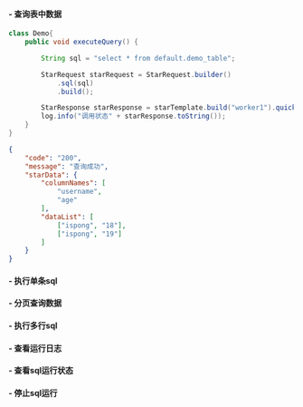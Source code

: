 #### - 查询表中数据

```java
class Demo{
    public void executeQuery() {

        String sql = "select * from default.demo_table";

        StarRequest starRequest = StarRequest.builder()
            .sql(sql)
            .build();

        StarResponse starResponse = starTemplate.build("worker1").quickExecuteQuery(starRequest);
        log.info("调用状态" + starResponse.toString());
    }
}
```

```json
{
    "code": "200",
    "message": "查询成功",
    "starData": {
        "columnNames": [
            "username",
            "age"
        ],
        "dataList": [
            ["ispong", "18"],
            ["ispong", "19"]
        ]
    }
}
```

#### - 执行单条sql


#### - 分页查询数据


#### - 执行多行sql


#### - 查看运行日志


#### - 查看sql运行状态


#### - 停止sql运行
